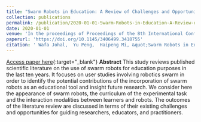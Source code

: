 ```yaml
---
title: "Swarm Robots in Education: A Review of Challenges and Opportunities"
collection: publications
permalink: /publication/2020-01-01-Swarm-Robots-in-Education-A-Review-of-Challenges-and-Opportunities
date: 2020-01-01
venue: 'In the proceedings of Proceedings of the 8th International Conference on Human-Agent Interaction'
paperurl: 'https://doi.org/10.1145/3406499.3418755'
citation: ' Wafa Johal,  Yu Peng,  Haipeng Mi, &quot;Swarm Robots in Education: A Review of Challenges and Opportunities.&quot; In the proceedings of Proceedings of the 8th International Conference on Human-Agent Interaction, 2020.'
---
```

[Access paper here](https://doi.org/10.1145/3406499.3418755){:target="_blank"}
**Abstract** 
This study reviews published scientific literature on the use of swarm robots for education purposes in the last ten years. It focuses on user studies involving robotics swarm in order to identify the potential contributions of the incorporation of swarm robots as an educational tool and insight future research. We consider here the appearance of swarm robots, the curriculum of the experimental task and the interaction modalities between learners and robots. The outcomes of the literature review are discussed in terms of their existing challenges and opportunities for guiding researchers, educators, and practitioners.